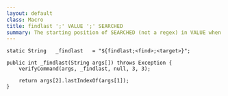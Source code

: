 ```yaml
---
layout: default
class: Macro
title: findlast ';' VALUE ';' SEARCHED
summary: The starting position of SEARCHED (not a regex) in VALUE when searching from the end
---
```


	static String	_findlast	= "${findlast;<find>;<target>}";

	public int _findlast(String args[]) throws Exception {
		verifyCommand(args, _findlast, null, 3, 3);

		return args[2].lastIndexOf(args[1]);
	}

